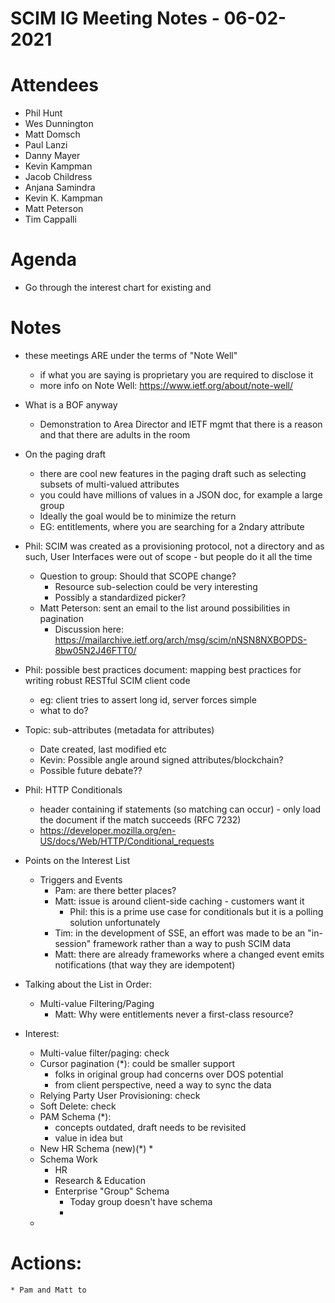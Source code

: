 # SCIM IG Meeting Notes - 06-02-2021

# Attendees
 * Phil Hunt
 * Wes Dunnington
 * Matt Domsch
 * Paul Lanzi
 * Danny Mayer
 * Kevin Kampman
 * Jacob Childress
 * Anjana Samindra
 * Kevin K. Kampman
 * Matt Peterson
 * Tim Cappalli


# Agenda
 * Go through the interest chart for existing and 

# Notes
 * these meetings ARE under the terms of "Note Well"
     * if what you are saying is proprietary you are required to disclose it
     * more info on Note Well: https://www.ietf.org/about/note-well/

* What is a BOF anyway
    * Demonstration to Area Director and IETF mgmt that there is a reason and that there are adults in the room
* On the paging draft
    * there are cool new features in the paging draft such as selecting subsets of multi-valued attributes
    * you could have millions of values in a JSON doc, for example a large group
    * Ideally the goal would be to minimize the return
    * EG: entitlements, where you are searching for a 2ndary attribute
* Phil:  SCIM was created as a provisioning protocol, not a directory and as such, User Interfaces were out of scope - but people do it all the time
    * Question to group: Should that SCOPE change?
        * Resource sub-selection could be very interesting
        * Possibly a standardized picker?
    * Matt Peterson: sent an email to the list around possibilities in pagination 
        * Discussion here: https://mailarchive.ietf.org/arch/msg/scim/nNSN8NXBOPDS-8bw05N2J46FTT0/
* Phil: possible best practices document: mapping best practices for writing robust RESTful SCIM client code
    * eg: client tries to assert long id, server forces simple
    * what to do?
* Topic:  sub-attributes (metadata for attributes)
    * Date created, last modified etc
    * Kevin: Possible angle around signed attributes/blockchain?
    * Possible future debate??
* Phil:  HTTP Conditionals 
    * header containing if statements (so matching can occur) - only load the document if the match succeeds (RFC 7232)
    * https://developer.mozilla.org/en-US/docs/Web/HTTP/Conditional_requests

* Points on the Interest List
    * Triggers and Events
        * Pam: are there better places? 
        * Matt:  issue is around client-side caching - customers want it
            * Phil: this is a prime use case for conditionals but it is a polling solution unfortunately
        * Tim: in the development of SSE, an effort was made to be an "in-session" framework rather than a way to push SCIM data
        * Matt: there are already frameworks where a changed event emits notifications (that way they are idempotent)
* Talking about the List in Order:
    * Multi-value Filtering/Paging
        * Matt: Why were entitlements never a first-class resource?  
* Interest:
    * Multi-value filter/paging: check
    * Cursor pagination (*):  could be smaller support
        * folks in original group had concerns over DOS potential
        * from client perspective, need a way to sync the data
    * Relying Party User Provisioning:  check
    * Soft Delete:  check
    * PAM Schema (*):  
        * concepts outdated, draft needs to be revisited
        * value in idea but 
    * New HR Schema (new)(*)
        * 
    * Schema Work
        * HR
        * Research & Education
        * Enterprise "Group" Schema
            * Today group doesn't have schema
            *  
    * 

# Actions:  
    * Pam and Matt to